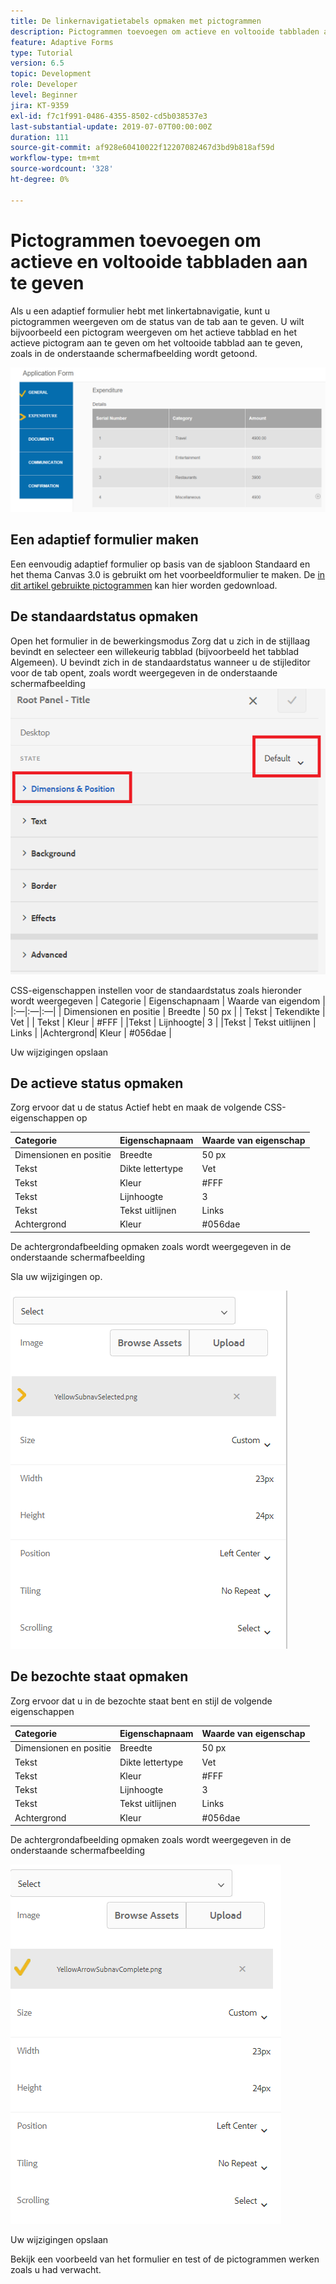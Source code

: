 ```yaml
---
title: De linkernavigatietabels opmaken met pictogrammen
description: Pictogrammen toevoegen om actieve en voltooide tabbladen aan te geven
feature: Adaptive Forms
type: Tutorial
version: 6.5
topic: Development
role: Developer
level: Beginner
jira: KT-9359
exl-id: f7c1f991-0486-4355-8502-cd5b038537e3
last-substantial-update: 2019-07-07T00:00:00Z
duration: 111
source-git-commit: af928e60410022f12207082467d3bd9b818af59d
workflow-type: tm+mt
source-wordcount: '328'
ht-degree: 0%

---
```


# Pictogrammen toevoegen om actieve en voltooide tabbladen aan te geven

Als u een adaptief formulier hebt met linkertabnavigatie, kunt u pictogrammen weergeven om de status van de tab aan te geven. U wilt bijvoorbeeld een pictogram weergeven om het actieve tabblad en het actieve pictogram aan te geven om het voltooide tabblad aan te geven, zoals in de onderstaande schermafbeelding wordt getoond.

![werkbalkafstand](assets/active-completed.png)

## Een adaptief formulier maken

Een eenvoudig adaptief formulier op basis van de sjabloon Standaard en het thema Canvas 3.0 is gebruikt om het voorbeeldformulier te maken.
De [in dit artikel gebruikte pictogrammen](assets/icons.zip) kan hier worden gedownload.


## De standaardstatus opmaken

Open het formulier in de bewerkingsmodus Zorg dat u zich in de stijllaag bevindt en selecteer een willekeurig tabblad (bijvoorbeeld het tabblad Algemeen).
U bevindt zich in de standaardstatus wanneer u de stijleditor voor de tab opent, zoals wordt weergegeven in de onderstaande schermafbeelding
![navigatietab](assets/navigation-tab.png)

CSS-eigenschappen instellen voor de standaardstatus zoals hieronder wordt weergegeven | Categorie | Eigenschapnaam | Waarde van eigendom | |:—|:—|:—| | Dimensionen en positie | Breedte | 50 px | | Tekst | Tekendikte | Vet | | Tekst | Kleur | #FFF | |Tekst | Lijnhoogte| 3 | |Tekst | Tekst uitlijnen | Links | |Achtergrond| Kleur | #056dae |

Uw wijzigingen opslaan

## De actieve status opmaken

Zorg ervoor dat u de status Actief hebt en maak de volgende CSS-eigenschappen op

| Categorie | Eigenschapnaam | Waarde van eigenschap |
|:---|:---|:---|
| Dimensionen en positie | Breedte | 50 px |
| Tekst | Dikte lettertype | Vet |
| Tekst | Kleur | #FFF |
| Tekst | Lijnhoogte | 3 |
| Tekst | Tekst uitlijnen | Links |
| Achtergrond | Kleur | #056dae |

De achtergrondafbeelding opmaken zoals wordt weergegeven in de onderstaande schermafbeelding

Sla uw wijzigingen op.



![active-state](assets/active-state.png)

## De bezochte staat opmaken

Zorg ervoor dat u in de bezochte staat bent en stijl de volgende eigenschappen

| Categorie | Eigenschapnaam | Waarde van eigenschap |
|:---|:---|:---|
| Dimensionen en positie | Breedte | 50 px |
| Tekst | Dikte lettertype | Vet |
| Tekst | Kleur | #FFF |
| Tekst | Lijnhoogte | 3 |
| Tekst | Tekst uitlijnen | Links |
| Achtergrond | Kleur | #056dae |

De achtergrondafbeelding opmaken zoals wordt weergegeven in de onderstaande schermafbeelding


![bezocht land](assets/visited-state.png)

Uw wijzigingen opslaan

Bekijk een voorbeeld van het formulier en test of de pictogrammen werken zoals u had verwacht.
